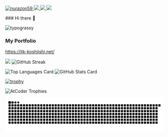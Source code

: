 <p align="left">
  <a href="https://github.com/nurazon59/nurazon59/">
    <img src="https://komarev.com/ghpvc/?username=nurazon59" alt="nurazon59" />
  </a>
  <a href="https://github.com/nurazon59">
    <img height="20" src="https://img.shields.io/github/followers/nurazon59?label=follow&logo=github&style=flat" />
  </a>
  <a href="http://qiita.com/nurazon59">
    <img height="20" src="https://qiita-badge.apiapi.app/s/nurazon59/posts.svg" />
  </a>
  <//qiita.com/nurazon59">
    <img height="20" src="https://qiita-badge.apiapi.app/s/nurazon59/contributions.svg" />
  </a>
</p>
### Hi there 👋

![typograssy](https://typograssy.deno.dev/api?text=nurazon59)

### My Portfolio
https://itk-koshiishi.net/

![](https://github-profile-summary-cards.vercel.app/api/cards/profile-details?username=nurazon59&theme=2077&count_private=true)
![GitHub Streak](https://streak-stats.demolab.com/?user=nurazon59&theme=tokyonight)

<div align="left">
  <img src="https://github-readme-stats.vercel.app/api/top-langs/?username=nurazon59&layout=compact&theme=tokyonight&count_private=true" alt="Top Languages Card" width="35%" />
  <img src="https://github-readme-stats.vercel.app/api?username=nurazon59&theme=tokyonight&count_private=true" alt="GitHub Stats Card" width="40%" />
</div>

[![trophy](https://github-profile-trophy.vercel.app/?username=nurazon59&theme=onedark&count_private=true)](https://github-profile-trophy.vercel.app/?username=nurazon59&theme=tokyonight)

![AtCoder Trophies](https://atcoder-trophies.vercel.app/api/v1/atcoder?username=itsuki_54&theme=monokai)

<picture>
  <source media="(prefers-color-scheme: dark)" srcset="./img/snake-dark.svg">
  <source media="(prefers-color-scheme: light)" srcset="./img/snake.svg">
  <img alt="github contribution grid snake animation" src="./img/snake.svg">
</picture>
